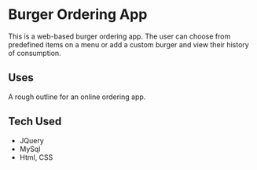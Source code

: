 # Burger Ordering App
This is a web-based burger ordering app. The user can choose from predefined items on a menu or add a custom burger and view their history of consumption.


## Uses
A rough outline for an online ordering app.

## Tech Used
* JQuery
* MySql
* Html, CSS
